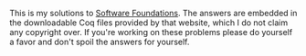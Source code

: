 This is my solutions to [Software Foundations](http://www.cis.upenn.edu/~bcpierce/sf/). The answers 
are embedded in the downloadable Coq files provided by that website, which I do not claim any 
copyright over. If you're working on these problems please do yourself a favor and don't spoil the 
answers for yourself.
